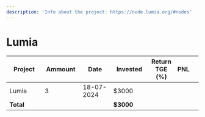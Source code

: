 ```yaml
---
description: 'Info about the project: https://node.lumia.org/#nodes'
---
```


# Lumia



<table data-full-width="true"><thead><tr><th width="141">Project</th><th width="104">Ammount </th><th width="132">Date</th><th width="133">Invested</th><th>Return TGE (%)</th><th>PNL</th><th></th></tr></thead><tbody><tr><td>Lumia</td><td>3</td><td>18-07-2024</td><td>$3000</td><td></td><td></td><td></td></tr><tr><td><strong>Total</strong></td><td></td><td></td><td><strong>$3000</strong></td><td></td><td></td><td></td></tr></tbody></table>
